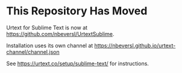 # This Repository Has Moved

Urtext for Sublime Text is now at https://github.com/nbeversl/UrtextSublime.

Installation uses its own channel at https://nbeversl.github.io/urtext-channel/channel.json

See https://urtext.co/setup/sublime-text/ for instructions.

